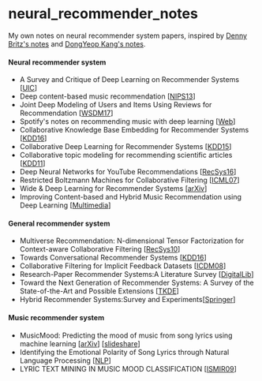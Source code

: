 # neural_recommender_notes
My own notes on neural recommender system papers, inspired by [Denny Britz's notes](https://github.com/dennybritz/deeplearning-papernotes) and [DongYeop Kang's notes](https://github.com/dykang/neurallanguage-notes).

#### Neural recommender system
- A Survey and Critique of Deep Learning on Recommender Systems [[UIC](http://bdsc.lab.uic.edu/docs/survey-critique-deep.pdf)]
- Deep content-based music recommendation [[NIPS13](http://papers.nips.cc/paper/5004-deep-content-based-music-recommendation.pdf)]
- Joint Deep Modeling of Users and Items Using Reviews for Recommendation [[WSDM17](http://dl.acm.org/citation.cfm?id=3018665)]
- Spotify's notes on recommending music with deep learning [[Web](http://benanne.github.io/2014/08/05/spotify-cnns.html)]
- Collaborative Knowledge Base Embedding for Recommender Systems [[KDD16](http://www.kdd.org/kdd2016/subtopic/view/collaborative-knowledge-base-embedding-for-recommender-systems/667/)]
- Collaborative Deep Learning for Recommender Systems [[KDD15](http://dl.acm.org/citation.cfm?id=2783273)]
- Collaborative topic modeling for recommending scientific articles [[KDD11](http://dl.acm.org/citation.cfm?id=2020480)]
- Deep Neural Networks for YouTube Recommendations [[RecSys16](https://static.googleusercontent.com/media/research.google.com/ko//pubs/archive/45530.pdf)]
- Restricted Boltzmann Machines for Collaborative Filtering [[ICML07](https://www.cs.toronto.edu/~rsalakhu/papers/rbmcf.pdf)]
- Wide & Deep Learning for Recommender Systems [[arXiv](https://arxiv.org/abs/1606.07792)]
- Improving Content-based and Hybrid Music Recommendation using Deep Learning [[Multimedia](http://dl.acm.org/citation.cfm?id=2654940)]


#### General recommender system

- Multiverse Recommendation: N-dimensional Tensor Factorization for Context-aware Collaborative Filtering [[RecSys10](https://xamat.github.io//pubs/karatzoglu-recsys-2010.pdf)]
- Towards Conversational Recommender Systems [[KDD16](http://www.kdd.org/kdd2016/subtopic/view/towards-conversational-recommender-systems)]
- Collaborative Filtering for Implicit Feedback Datasets [[ICDM08](http://yifanhu.net/PUB/cf.pdf)]
- Research-Paper Recommender Systems:A Literature Survey [[DigitalLib](http://docear.org/papers/Research%20Paper%20Recommender%20Systems%20--%20A%20Literature%20Survey%20(preprint).pdf)]
- Toward the Next Generation of Recommender Systems: A Survey of the State-of-the-Art and Possible Extensions [[TKDE](http://pages.stern.nyu.edu/~atuzhili/pdf/TKDE-Paper-as-Printed.pdf)]
- Hybrid Recommender Systems:Survey and Experiments[[Springer](http://josquin.cs.depaul.edu/~rburke/pubs/burke-umuai02.pdf)]



#### Music recommender system

- MusicMood: Predicting the mood of music from song lyrics using machine learning [[arXiv](https://arxiv.org/pdf/1611.00138.pdf)] [[slideshare](http://www.slideshare.net/SebastianRaschka/musicmood-20140912)] 
- Identifying the Emotional Polarity of Song Lyrics through Natural Language Processing [[NLP](https://people.eecs.berkeley.edu/~schasins/papers/identifyingEmotionalPolarity.pdf)]
- LYRIC TEXT MINING IN MUSIC MOOD CLASSIFICATION [[ISMIR09](http://www.ismir2009.ismir.net/proceedings/PS3-4.pdf)]
